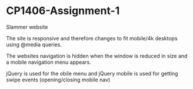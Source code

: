 # CP1406-Assignment-1
Slammer website 

The site is responsive and therefore changes to fit mobile/4k desktops using @media queries.

The websites navigation is hidden when the window is reduced in size and a mobile navigation menu appears.

jQuery is used for the obile menu and jQuery mobile is used for getting swipe events (opening/closing mobile nav) 
